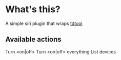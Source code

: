 What's this?
==========
A simple siri plugin that wraps [tdtool](http://telldus.com)

Available actions
----------------
  Turn <on|off> <device>
  Turn <on|off> everything 
  List devices

